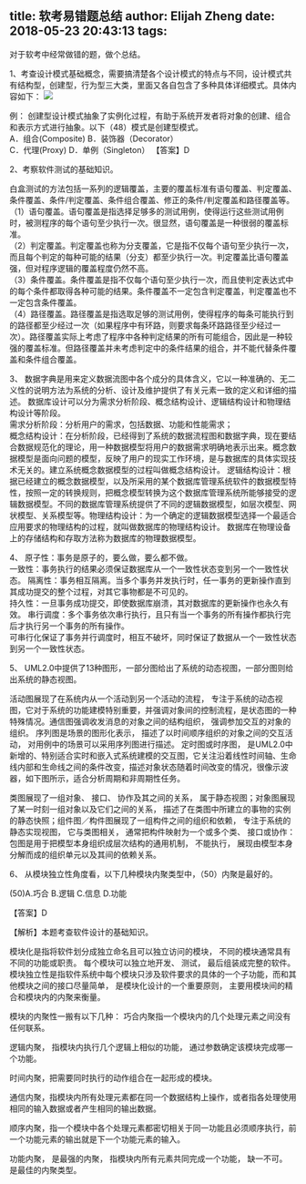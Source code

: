 title: 软考易错题总结
author: Elijah Zheng
date: 2018-05-23 20:43:13
tags:
---
对于软考中经常做错的题，做个总结。
<!--more-->
1、考查设计模式基础概念，需要搞清楚各个设计模式的特点与不同，设计模式共有结构型，创建型，行为型三大类，里面又各自包含了多种具体详细模式。具体内容如下：
![](https://cdn.zhengxiangling.com/18-5-23/74933918.jpg)

例：
创建型设计模式抽象了实例化过程，有助于系统开发者将对象的创建、组合和表示方式进行抽象。以下（48）模式是创建型模式。	
A．组合(Composite)		B．装饰器（Decorator）	
C．代理(Proxy)			D．单例（Singleton）	
【答案】D


2、考察软件测试的基础知识。

白盒测试的方法包括一系列的逻辑覆盖，主要的覆盖标准有语句覆盖、判定覆盖、条件覆盖、条件/判定覆盖、条件组合覆盖、修正的条件/判定覆盖和路径覆盖等。
（1）语句覆盖。语句覆盖是指选择足够多的测试用例，使得运行这些测试用例时，被测程序的每个语句至少执行一次。很显然，语句覆盖是一种很弱的覆盖标准。	
（2）判定覆盖。判定覆盖也称为分支覆盖，它是指不仅每个语句至少执行一次，而且每个判定的每种可能的结果（分支）都至少执行一次。判定覆盖比语句覆盖强，但对程序逻辑的覆盖程度仍然不高。	
（3）条件覆盖。条件覆盖是指不仅每个语句至少执行一次，而且使判定表达式中的每个条件都取得各种可能的结果。条件覆盖不一定包含判定覆盖，判定覆盖也不一定包含条件覆盖。	
（4）路径覆盖。路径覆盖是指选取足够的测试用例，使得程序的每条可能执行到的路径都至少经过一次（如果程序中有环路，则要求每条环路路径至少经过一次）。路径覆盖实际上考虑了程序中各种判定结果的所有可能组合，因此是一种较强的覆盖标准。但路径覆盖并未考虑判定中的条件结果的组合，并不能代替条件覆盖和条件组合覆盖。

3、
数据字典是用来定义数据流图中各个成分的具体含义，它以一种准确的、无二义性的说明方法为系统的分析、设计及维护提供了有关元素一致的定义和详细的描述。
数据库设计可以分为需求分析阶段、概念结构设计、逻辑结构设计和物理结构设计等阶段。	
需求分析阶段：分析用户的需求，包括数据、功能和性能需求；	
概念结构设计：在分析阶段，已经得到了系统的数据流程图和数据字典，现在要结合数据规范化的理论，用一种数据模型将用户的数据需求明确地表示出来。概念数据模型是面向问题的模型，反映了用户的现实工作环境，是与数据库的具体实现技术无关的。建立系统概念数据模型的过程叫做概念结构设计。	
逻辑结构设计：根据已经建立的概念数据模型，以及所采用的某个数据库管理系统软件的数据模型特性，按照一定的转换规则，把概念模型转换为这个数据库管理系统所能够接受的逻辑数据模型。不同的数据库管理系统提供了不同的逻辑数据模型，如层次模型、网状模型、关系模型等。物理结构设计：为一个确定的逻辑数据模型选择一个最适合应用要求的物理结构的过程，就叫做数据库的物理结构设计。	
数据库在物理设备上的存储结构和存取方法称为数据库的物理数据模型。	

4、
原子性：事务是原子的，要么做，要么都不做。	
一致性：事务执行的结果必须保证数据库从一个一致性状态变到另一个一致性状态。
隔离性：事务相互隔离。当多个事务并发执行时，任一事务的更新操作直到其成功提交的整个过程，对其它事物都是不可见的。	
持久性：一旦事务成功提交，即使数据库崩溃，其对数据库的更新操作也永久有效。
串行调度：多个事务依次串行执行，且只有当一个事务的所有操作都执行完后才执行另一个事务的所有操作。	
可串行化保证了事务并行调度时，相互不破坏，同时保证了数据从一个一致性状态到另一个一致性状态。	

5、
UML2.0中提供了13种图形，一部分图给出了系统的动态视图，一部分图则给出系统的静态视图。
 	
活动图展现了在系统内从一个活动到另一个活动的流程， 专注于系统的动态视图，它对于系统的功能建模特别重要，并强调对象间的控制流程，是状态图的一种特殊情况。通信图强调收发消息的对象之间的结构组织， 强调参加交互的对象的组织。 序列图是场景的图形化表示， 描述了以时间顺序组织的对象之间的交互活动， 对用例中的场景可以采用序列图进行描述。 定时图或时序图， 是UML2.0中新增的、特别适合实时和嵌入式系统建模的交互图，它关注沿着线性时间轴、生命线内部和生命线之间的条件改变，描述对象状态随着时间改变的情况，很像示波器，如下图所示，适合分析周期和非周期性任务。

类图展现了一组对象、 接口、 协作及其之间的关系， 属于静态视图；对象图展现了某一时刻一组对象以及它们之间的关系， 描述了在类图中所建立的事物的实例的静态快照；组件图／构件图展现了一组构件之间的组织和依赖， 专注于系统的静态实现视图， 它与类图相关， 通常把构件映射为一个或多个类、 接口或协作：包图是用于把模型本身组织成层次结构的通用机制， 不能执行， 展现由模型本身分解而成的组织单元以及其间的依赖关系。


6、
从模块独立性角度看，以下几种模块内聚类型中，（50）内聚是最好的。

(50)A.巧合			B.逻辑			C.信息			D.功能

【答案】D

【解析】本题考查软件设计的基础知识。

模块化是指将软件划分成独立命名且可以独立访问的模块， 不同的模块通常具有不同的功能或职责。 每个模块可以独立地开发、 测试， 最后组装成完整的软件。 模块独立性是指软件系统中每个模块只涉及软件要求的具体的一个子功能，而和其他模块之间的接口尽量简单， 是模块化设计的一个重要原则， 主要用模块间的精合和模块内的内聚来衡量。
   
模块的内聚性一搬有以下几种：
巧合内聚指一个模块内的几个处理元素之间没有任何联系。

逻辑内聚， 指模块内执行几个逻辑上相似的功能， 通过参数确定该模块完成哪一个功能。

时间内聚，把需要同时执行的动作组合在一起形成的模块。

通信内聚，指模块内所有处理元素都在同一个数据结构上操作，或者指各处理使用相同的输入数据或者产生相同的输出数据。

顺序内聚，指一个模块中各个处理元素都密切相关于同一功能且必须顺序执行，前一个功能元素的输出就是下一个功能元素的输入。

功能内聚， 是最强的内聚， 指模块内所有元素共同完成一个功能， 缺一不可。 是最佳的内聚类型。